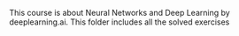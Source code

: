 This course is about Neural Networks and Deep Learning by deeplearning.ai. This folder includes all the solved exercises
